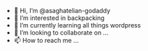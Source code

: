 - 👋 Hi, I’m @asaghatelian-godaddy
- 👀 I’m interested in backpacking
- 🌱 I’m currently learning all things wordpress
- 💞️ I’m looking to collaborate on ...
- 📫 How to reach me ...

<!---
asaghatelian-godaddy/asaghatelian-godaddy is a ✨ special ✨ repository because its `README.md` (this file) appears on your GitHub profile.
You can click the Preview link to take a look at your changes.
--->
